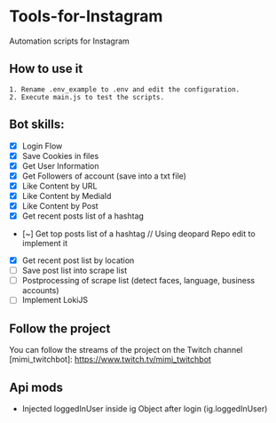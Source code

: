 # Tools-for-Instagram
Automation scripts for Instagram </br>
## How to use it
    1. Rename .env_example to .env and edit the configuration.
    2. Execute main.js to test the scripts. 
## Bot skills:
- [x] Login Flow
- [x] Save Cookies in files
- [x] Get User Information
- [x] Get Followers of account (save into a txt file)
- [x] Like Content by URL
- [x] Like Content by MediaId 
- [x] Like Content by Post 
- [X] Get recent posts list of a hashtag
- [~] Get top posts list of a hashtag // Using deopard Repo edit to implement it
- [X] Get recent post list by location
- [ ] Save post list into scrape list
- [ ] Postprocessing of scrape list (detect faces, language, business accounts)
- [ ] Implement LokiJS
## Follow the project
You can follow the streams of the project on the Twitch channel
[mimi_twitchbot]: https://www.twitch.tv/mimi_twitchbot

## Api mods

- Injected loggedInUser inside ig Object after login (ig.loggedInUser)
